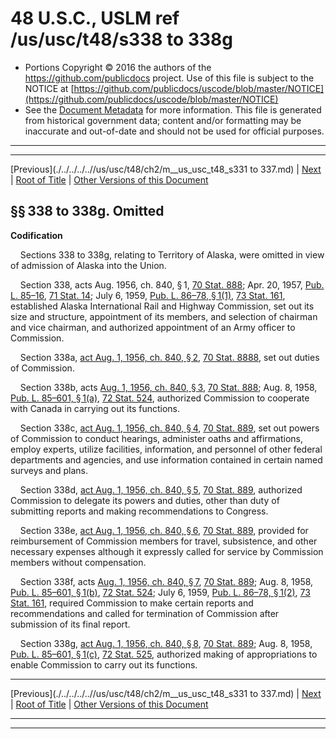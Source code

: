 ---
---

# 48 U.S.C., USLM ref /us/usc/t48/s338 to 338g

* Portions Copyright © 2016 the authors of the https://github.com/publicdocs project.
  Use of this file is subject to the NOTICE at [https://github.com/publicdocs/uscode/blob/master/NOTICE](https://github.com/publicdocs/uscode/blob/master/NOTICE)
* See the [Document Metadata](././../../../..//README.md) for more information.
  This file is generated from historical government data; content and/or formatting may be inaccurate and out-of-date and should not be used for official purposes.

----------
----------

[Previous](./../../../..//us/usc/t48/ch2/m__us_usc_t48_s331 to 337.md) | [Next](./../../../..//us/usc/t48/ch2/m__us_usc_t48_s341.md) | [Root of Title](./../../../../) | [Other Versions of this Document](https://publicdocs.github.io/go/links?ns=uslm&ref=%2Fus%2Fusc%2Ft48%2Fs338+to+338g)

## §§ 338 to 338g. Omitted

 __Codification__ 

    Sections 338 to 338g, relating to Territory of Alaska, were omitted in view of admission of Alaska into the Union.

    Section 338, acts Aug. 1956, ch. 840, § 1, [70 Stat. 888][/us/stat/70/888]; Apr. 20, 1957, [Pub. L. 85–16][/us/pl/85/16], [71 Stat. 14][/us/stat/71/14]; July 6, 1959, [Pub. L. 86–78, § 1(1)][/us/pl/86/78/s1/1], [73 Stat. 161][/us/stat/73/161], established Alaska International Rail and Highway Commission, set out its size and structure, appointment of its members, and selection of chairman and vice chairman, and authorized appointment of an Army officer to Commission.

    Section 338a, [act Aug. 1, 1956, ch. 840, § 2][/us/act/1956-08-01/ch840/s2], [70 Stat. 8888][/us/stat/70/8888], set out duties of Commission.

    Section 338b, acts [Aug. 1, 1956, ch. 840, § 3][/us/act/1956-08-01/ch840/s3], [70 Stat. 888][/us/stat/70/888]; Aug. 8, 1958, [Pub. L. 85–601, § 1(a)][/us/pl/85/601/s1/a], [72 Stat. 524][/us/stat/72/524], authorized Commission to cooperate with Canada in carrying out its functions.

    Section 338c, [act Aug. 1, 1956, ch. 840, § 4][/us/act/1956-08-01/ch840/s4], [70 Stat. 889][/us/stat/70/889], set out powers of Commission to conduct hearings, administer oaths and affirmations, employ experts, utilize facilities, information, and personnel of other federal departments and agencies, and use information contained in certain named surveys and plans.

    Section 338d, [act Aug. 1, 1956, ch. 840, § 5][/us/act/1956-08-01/ch840/s5], [70 Stat. 889][/us/stat/70/889], authorized Commission to delegate its powers and duties, other than duty of submitting reports and making recommendations to Congress.

    Section 338e, [act Aug. 1, 1956, ch. 840, § 6][/us/act/1956-08-01/ch840/s6], [70 Stat. 889][/us/stat/70/889], provided for reimbursement of Commission members for travel, subsistence, and other necessary expenses although it expressly called for service by Commission members without compensation.

    Section 338f, acts [Aug. 1, 1956, ch. 840, § 7][/us/act/1956-08-01/ch840/s7], [70 Stat. 889][/us/stat/70/889]; Aug. 8, 1958, [Pub. L. 85–601, § 1(b)][/us/pl/85/601/s1/b], [72 Stat. 524][/us/stat/72/524]; July 6, 1959, [Pub. L. 86–78, § 1(2)][/us/pl/86/78/s1/2], [73 Stat. 161][/us/stat/73/161], required Commission to make certain reports and recommendations and called for termination of Commission after submission of its final report.

    Section 338g, [act Aug. 1, 1956, ch. 840, § 8][/us/act/1956-08-01/ch840/s8], [70 Stat. 889][/us/stat/70/889]; Aug. 8, 1958, [Pub. L. 85–601, § 1(c)][/us/pl/85/601/s1/c], [72 Stat. 525][/us/stat/72/525], authorized making of appropriations to enable Commission to carry out its functions.

----------

[Previous](./../../../..//us/usc/t48/ch2/m__us_usc_t48_s331 to 337.md) | [Next](./../../../..//us/usc/t48/ch2/m__us_usc_t48_s341.md) | [Root of Title](./../../../../) | [Other Versions of this Document](https://publicdocs.github.io/go/links?ns=uslm&ref=%2Fus%2Fusc%2Ft48%2Fs338+to+338g)

----------
----------

[/us/stat/70/888]: https://publicdocs.github.io/go/links?ns=uslm&ref=%2Fus%2Fstat%2F70%2F888
[/us/pl/85/16]: https://publicdocs.github.io/go/links?ns=uslm&ref=%2Fus%2Fpl%2F85%2F16
[/us/stat/71/14]: https://publicdocs.github.io/go/links?ns=uslm&ref=%2Fus%2Fstat%2F71%2F14
[/us/pl/86/78/s1/1]: https://publicdocs.github.io/go/links?ns=uslm&ref=%2Fus%2Fpl%2F86%2F78%2Fs1%2F1
[/us/stat/73/161]: https://publicdocs.github.io/go/links?ns=uslm&ref=%2Fus%2Fstat%2F73%2F161
[/us/act/1956-08-01/ch840/s2]: https://publicdocs.github.io/go/links?ns=uslm&ref=%2Fus%2Fact%2F1956-08-01%2Fch840%2Fs2
[/us/stat/70/8888]: https://publicdocs.github.io/go/links?ns=uslm&ref=%2Fus%2Fstat%2F70%2F8888
[/us/act/1956-08-01/ch840/s3]: https://publicdocs.github.io/go/links?ns=uslm&ref=%2Fus%2Fact%2F1956-08-01%2Fch840%2Fs3
[/us/stat/70/888]: https://publicdocs.github.io/go/links?ns=uslm&ref=%2Fus%2Fstat%2F70%2F888
[/us/pl/85/601/s1/a]: https://publicdocs.github.io/go/links?ns=uslm&ref=%2Fus%2Fpl%2F85%2F601%2Fs1%2Fa
[/us/stat/72/524]: https://publicdocs.github.io/go/links?ns=uslm&ref=%2Fus%2Fstat%2F72%2F524
[/us/act/1956-08-01/ch840/s4]: https://publicdocs.github.io/go/links?ns=uslm&ref=%2Fus%2Fact%2F1956-08-01%2Fch840%2Fs4
[/us/stat/70/889]: https://publicdocs.github.io/go/links?ns=uslm&ref=%2Fus%2Fstat%2F70%2F889
[/us/act/1956-08-01/ch840/s5]: https://publicdocs.github.io/go/links?ns=uslm&ref=%2Fus%2Fact%2F1956-08-01%2Fch840%2Fs5
[/us/stat/70/889]: https://publicdocs.github.io/go/links?ns=uslm&ref=%2Fus%2Fstat%2F70%2F889
[/us/act/1956-08-01/ch840/s6]: https://publicdocs.github.io/go/links?ns=uslm&ref=%2Fus%2Fact%2F1956-08-01%2Fch840%2Fs6
[/us/stat/70/889]: https://publicdocs.github.io/go/links?ns=uslm&ref=%2Fus%2Fstat%2F70%2F889
[/us/act/1956-08-01/ch840/s7]: https://publicdocs.github.io/go/links?ns=uslm&ref=%2Fus%2Fact%2F1956-08-01%2Fch840%2Fs7
[/us/stat/70/889]: https://publicdocs.github.io/go/links?ns=uslm&ref=%2Fus%2Fstat%2F70%2F889
[/us/pl/85/601/s1/b]: https://publicdocs.github.io/go/links?ns=uslm&ref=%2Fus%2Fpl%2F85%2F601%2Fs1%2Fb
[/us/stat/72/524]: https://publicdocs.github.io/go/links?ns=uslm&ref=%2Fus%2Fstat%2F72%2F524
[/us/pl/86/78/s1/2]: https://publicdocs.github.io/go/links?ns=uslm&ref=%2Fus%2Fpl%2F86%2F78%2Fs1%2F2
[/us/stat/73/161]: https://publicdocs.github.io/go/links?ns=uslm&ref=%2Fus%2Fstat%2F73%2F161
[/us/act/1956-08-01/ch840/s8]: https://publicdocs.github.io/go/links?ns=uslm&ref=%2Fus%2Fact%2F1956-08-01%2Fch840%2Fs8
[/us/stat/70/889]: https://publicdocs.github.io/go/links?ns=uslm&ref=%2Fus%2Fstat%2F70%2F889
[/us/pl/85/601/s1/c]: https://publicdocs.github.io/go/links?ns=uslm&ref=%2Fus%2Fpl%2F85%2F601%2Fs1%2Fc
[/us/stat/72/525]: https://publicdocs.github.io/go/links?ns=uslm&ref=%2Fus%2Fstat%2F72%2F525


